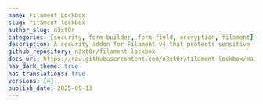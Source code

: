 ```yaml
---
name: Filament Lockbox
slug: filament-lockbox
author_slug: n3xt0r
categories: [security, form-builder, form-field, encryption, filament]
description: A security addon for Filament v4 that protects sensitive fields with user-bound encryption keys (Split-Key, TOTP, or crypto password).
github_repository: n3xt0r/filament-lockbox
docs_url: https://raw.githubusercontent.com/n3xt0r/filament-lockbox/main/README.md
has_dark_theme: true
has_translations: true
versions: [4]
publish_date: 2025-09-13
---
```

